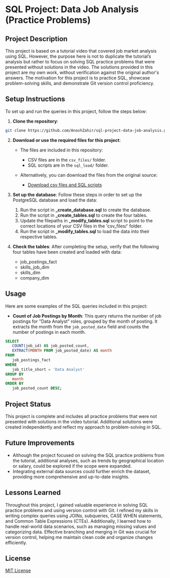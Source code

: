 # SQL Project: Data Job Analysis (Practice Problems)

## Project Description
This project is based on a tutorial video that covered job market analysis using SQL. However, the purpose here is not to duplicate the tutorial’s analysis but rather to focus on solving SQL practice problems that were presented without solutions in the video. The solutions provided in this project are my own work, without verification against the original author's answers. The motivation for this project is to practice SQL, showcase problem-solving skills, and demonstrate Git version control proficiency.

## Setup Instructions
To set up and run the queries in this project, follow the steps below:

1. **Clone the repository**:
```bash
git clone https://github.com/AnoshZahir/sql-project-data-job-analysis.git
```

2. **Download or use the required files for this project**:

   - The files are included in this repository:
     - CSV files are in the `csv_files/` folder.
     - SQL scripts are in the `sql_load/` folder.
   
   - Alternatively, you can download the files from the original source:
     - [Download csv files and SQL scripts](lukeb.co/sql_project_csvs)

3. **Set up the database**: Follow these steps in order to set up the PostgreSQL database and load the data:
   1. Run the script in **_create_database.sql** to create the database.
   2. Run the script in **_create_tables.sql** to create the four tables.
   3. Update the filepaths in **_modify_tables.sql** script to point to the correct locations of your CSV files in the 'csv_files/' folder.
   4. Run the script in **_modify_tables.sql** to load the data into their respective tables.

4. **Check the tables**: After completing the setup, verify that the following four tables have been created and loaded with data:
   - job_postings_fact
   - skills_job_dim
   - skills_dim
   - company_dim

## Usage
Here are some examples of the SQL queries included in this project:
   - **Count of Job Postings by Month**: This query returns the number of job postings for "Data Analyst" roles, grouped by the month of posting. It extracts the month from the `job_posted_date` field and counts the number of postings in each month.
```sql
SELECT 
   COUNT(job_id) AS job_posted_count,
   EXTRACT(MONTH FROM job_posted_date) AS month
FROM
   job_postings_fact
WHERE
   job_title_short = 'Data Analyst'
GROUP BY
   month
ORDER BY
   job_posted_count DESC;
```

## Project Status
This project is complete and includes all practice problems that were not presented with solutions in the video tutorial. Additional solutions were created independently and reflect my approach to problem-solving in SQL.

## Future Improvements
- Although the project focused on solving the SQL practice problems from the tutorial, additional analyses, such as trends by geographical location or salary, could be explored if the scope were expanded.
- Integrating external data sources could further enrich the dataset, providing more comprehensive and up-to-date insights.

## Lessons Learned
Throughout this project, I gained valuable experience in solving SQL practice problems and using version control with Git. I refined my skills in writing complex queries using JOINs, subqueries, CASE WHEN statements, and Common Table Expressions (CTEs). Additionally, I learned how to handle real-world data scenarios, such as managing missing values and categorizing data. Effective branching and merging in Git was crucial for version control, helping me maintain clean code and organize changes efficiently.

## License
[MIT License](https://opensource.org/licenses/MIT)